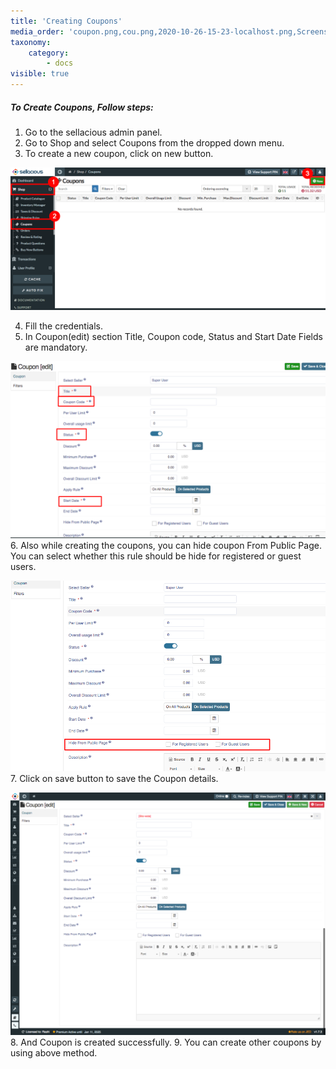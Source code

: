 ```yaml
---
title: 'Creating Coupons'
media_order: 'coupon.png,cou.png,2020-10-26-15-23-localhost.png,Screenshot (5).png,Screenshot (6).png'
taxonomy:
    category:
        - docs
visible: true
---
```


##### **To Create Coupons, Follow steps:**

1. Go to the sellacious admin panel.
2. Go to Shop and select Coupons from the dropped down menu.
3. To create a new coupon, click on new button.

![](coupon.png)

4. Fill the credentials.
5. In Coupon(edit) section Title, Coupon code, Status and Start Date Fields are mandatory.

![Screenshot%20%285%29](Screenshot%20%285%29.png "Screenshot%20%285%29")
6. Also while creating the coupons, you can hide coupon From Public Page. You can select whether this rule should be hide for registered or guest users. 

![Screenshot%20%286%29](Screenshot%20%286%29.png "Screenshot%20%286%29")
7. Click on save button to save the Coupon details.

![](2020-10-26-15-23-localhost.png)
8. And Coupon is created successfully.
9. You can create other coupons by using above method.

